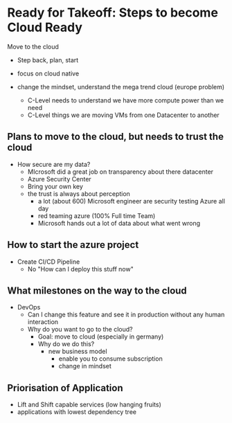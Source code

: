 # Ready for Takeoff: Steps to become Cloud Ready

Move to the cloud

- Step back, plan, start

- focus on cloud native

- change the mindset, understand the mega trend cloud (europe problem)
  - C-Level needs to understand we have more compute power than we need
  - C-Level things we are moving VMs from one Datacenter to another

## Plans to move to the cloud, but needs to trust the cloud

- How secure are my data?
  - MIcrosoft did a great job on transparency about there datacenter
  - Azure Security Center
  - Bring your own key
  - the trust is always about perception
    - a lot (about 600) Microsoft engineer are security testing Azure all day
    - red teaming azure (100% Full time Team)
    - Microsoft hands out a lot of data about what went wrong

## How to start the azure project

- Create CI/CD Pipeline
  - No "How can I deploy this stuff now"

## What milestones on the way to the cloud

- DevOps
  - Can I change this feature and see it in production without any human interaction
  - Why do you want to go to the cloud?
    - Goal: move to cloud (especially in germany)
    - Why do we do this?
      - new business model
        - enable you to consume subscription
        - change in mindset

## Priorisation of Application

- Lift and Shift capable services (low hanging fruits)
- applications with lowest dependency tree
